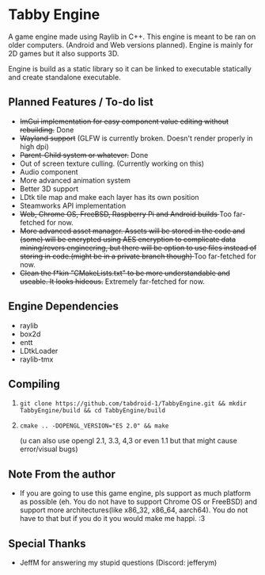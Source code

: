 Tabby Engine
=============================
A game engine made using Raylib in C++.
This engine is meant to be ran on older computers. (Android and Web versions planned).
Engine is mainly for 2D games but it also supports 3D.

Engine is build as a static library so it can be linked to executable statically and create standalone executable.


Planned Features / To-do list
-----------------------------
 - <s>ImGui implementation for easy component value editing without rebuilding.</s> Done
 - <s>Wayland support</s> (GLFW is currently broken. Doesn't render properly in high dpi)
 - <s>Parent-Child system or whatever.</s> Done
 - Out of screen texture culling. (Currently working on this)
 - Audio component
 - More advanced animation system
 - Better 3D support
 - LDtk tile map and make each layer has its own position
 - Steamworks API implementation
 - <s>Web, Chrome OS, FreeBSD, Raspberry Pi and Android builds </s> Too far-fetched for now.
 - <s>More advanced asset manager. Assets will be stored in the code and (some) will be encrypted using AES encryption to complicate data mining/revers engineering, but there will be option to use files instead of storing in code.(might be in a private branch though) </s> Too far-fetched for now.
 - <s>Clean the f*kin "CMakeLists.txt" to be more understandable and useable. It looks hideous.</s> Extremely far-fetched for now.

Engine Dependencies
-------------------
 - raylib
 - box2d
 - entt
 - LDtkLoader
 - raylib-tmx 

Compiling
---------
 1. ```shell
    git clone https://github.com/tabdroid-1/TabbyEngine.git && mkdir TabbyEngine/build && cd TabbyEngine/build
    ```
 2. ```shell
    cmake .. -DOPENGL_VERSION="ES 2.0" && make
    ```
    (u can also use opengl 2.1, 3.3, 4,3 or even 1.1 but that might cause error/visual bugs)

 Note From the author
 --------------------
 - If you are going to use this game engine, pls support as much platform as possible (eh. You do not have to support Chrome OS or FreeBSD) and support more architectures(like x86_32, x86_64, aarch64). You do not have to that but if you do it you would make me happi. :3

 Special Thanks
 --------------
 - JeffM for answering my stupid questions (Discord: jefferym)
